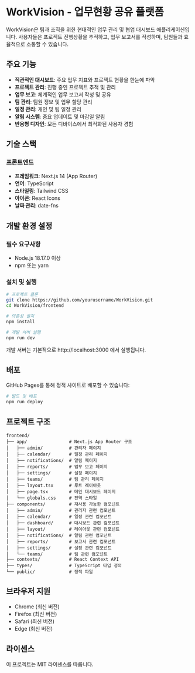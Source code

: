 # WorkVision - 업무현황 공유 플랫폼

WorkVision은 팀과 조직을 위한 현대적인 업무 관리 및 협업 대시보드 애플리케이션입니다. 사용자들은 프로젝트 진행상황을 추적하고, 업무 보고서를 작성하며, 팀원들과 효율적으로 소통할 수 있습니다.

## 주요 기능

- **직관적인 대시보드**: 주요 업무 지표와 프로젝트 현황을 한눈에 파악
- **프로젝트 관리**: 진행 중인 프로젝트 추적 및 관리
- **업무 보고**: 체계적인 업무 보고서 작성 및 공유
- **팀 관리**: 팀원 정보 및 업무 할당 관리
- **일정 관리**: 개인 및 팀 일정 관리
- **알림 시스템**: 중요 업데이트 및 마감일 알림
- **반응형 디자인**: 모든 디바이스에서 최적화된 사용자 경험

## 기술 스택

### 프론트엔드
- **프레임워크**: Next.js 14 (App Router)
- **언어**: TypeScript
- **스타일링**: Tailwind CSS
- **아이콘**: React Icons
- **날짜 관리**: date-fns

## 개발 환경 설정

### 필수 요구사항
- Node.js 18.17.0 이상
- npm 또는 yarn

### 설치 및 실행

```bash
# 프로젝트 클론
git clone https://github.com/yourusername/WorkVision.git
cd WorkVision/frontend

# 의존성 설치
npm install

# 개발 서버 실행
npm run dev
```

개발 서버는 기본적으로 http://localhost:3000 에서 실행됩니다.

## 배포

GitHub Pages를 통해 정적 사이트로 배포할 수 있습니다:

```bash
# 빌드 및 배포
npm run deploy
```

## 프로젝트 구조

```
frontend/
├── app/                # Next.js App Router 구조
│   ├── admin/          # 관리자 페이지
│   ├── calendar/       # 일정 관리 페이지
│   ├── notifications/  # 알림 페이지
│   ├── reports/        # 업무 보고 페이지
│   ├── settings/       # 설정 페이지
│   ├── teams/          # 팀 관리 페이지
│   ├── layout.tsx      # 루트 레이아웃
│   ├── page.tsx        # 메인 대시보드 페이지
│   └── globals.css     # 전역 스타일
├── components/         # 재사용 가능한 컴포넌트
│   ├── admin/          # 관리자 관련 컴포넌트
│   ├── calendar/       # 일정 관련 컴포넌트
│   ├── dashboard/      # 대시보드 관련 컴포넌트
│   ├── layout/         # 레이아웃 관련 컴포넌트
│   ├── notifications/  # 알림 관련 컴포넌트
│   ├── reports/        # 보고서 관련 컴포넌트
│   ├── settings/       # 설정 관련 컴포넌트
│   └── teams/          # 팀 관련 컴포넌트
├── contexts/           # React Context API
├── types/              # TypeScript 타입 정의
└── public/             # 정적 파일
```

## 브라우저 지원

- Chrome (최신 버전)
- Firefox (최신 버전)
- Safari (최신 버전)
- Edge (최신 버전)

## 라이센스

이 프로젝트는 MIT 라이센스를 따릅니다.
